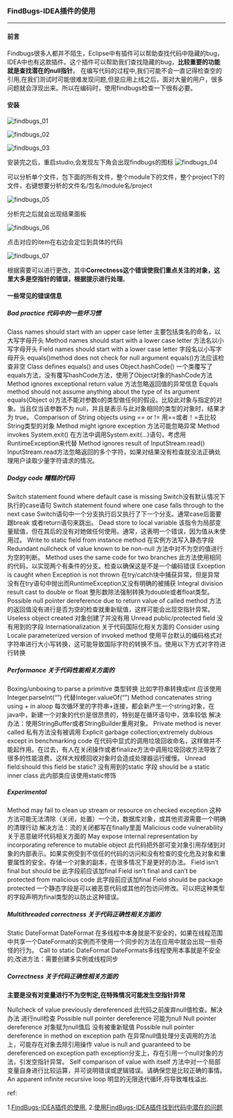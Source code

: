 ### FindBugs-IDEA插件的使用

***

#### 前言

Findbugs很多人都并不陌生，Eclipse中有插件可以帮助查找代码中隐藏的bug，IDEA中也有这款插件。这个插件可以帮助我们查找隐藏的bug，**比较重要的功能就是查找潜在的null指针**。 
在编写代码的过程中,我们可能不会一直记得检查空的引用,在我们测试时可能很难发现问题,但是应用上线之后，面对大量的用户，很多问题就会浮现出来。所以在编码时，使用findbugs检查一下很有必要。



#### 安装

![findbugs_01](http://images.cnblogs.com/cnblogs_com/prayjourney/1041349/o_fb1.png)

![findbugs_02](http://images.cnblogs.com/cnblogs_com/prayjourney/1041349/o_fb2.png)

![findbugs_03](http://images.cnblogs.com/cnblogs_com/prayjourney/1041349/o_fb3.png)

安装完之后，重启studio,会发现左下角会出现findbugs的图标 
![findbugs_04](http://images.cnblogs.com/cnblogs_com/prayjourney/1041349/o_fb4.png)

可以分析单个文件，包下面的所有文件，整个module下的文件，整个project下的文件，右键想要分析的文件名/包名/module名/project

![findbugs_05](http://images.cnblogs.com/cnblogs_com/prayjourney/1041349/o_fb5.png)

分析完之后就会出现结果面板

![findbugs_06](http://images.cnblogs.com/cnblogs_com/prayjourney/1041349/o_fb6.png)

点击对应的item在右边会定位到具体的代码

![findbugs_07](http://images.cnblogs.com/cnblogs_com/prayjourney/1041349/o_fb7.png)

根据需要可以进行更改，其中**Correctness这个错误使我们重点关注的对象，这里大多是空指针的错误，根据提示进行处理**。



#### 一些常见的错误信息 

##### Bad practice 代码中的一些坏习惯
Class names should start with an upper case letter 主要包括类名的命名，以大写字母开头 
Method names should start with a lower case letter 方法名以小写字母开头 
Field names should start with a lower case letter 字段名以小写字母开头 
equals()method does not check for null argument equals()方法应该检查非空 
Class defines equals() and uses Object.hashCode() 一个类覆写了equals方法，没有覆写hashCode方法，使用了Object对象的hashCode方法 
Method ignores exceptional return value 方法忽略返回值的异常信息 
Equals method should not assume anything about the type of its argument equals(Object o)方法不能对参数o的类型做任何的假设。比较此对象与指定的对象。当且仅当该参数不为 null，并且是表示与此对象相同的类型的对象时，结果才为 true。 
Comparison of String objects using == or != 用==或者！=去比较String类型的对象 
Method might ignore exception 方法可能忽略异常 
Method invokes System.exit() 在方法中调用System.exit(…)语句，考虑用RuntimeException来代替 
Method ignores result of InputStream.read() InputStream.read方法忽略返回的多个字符，如果对结果没有检查就没法正确处理用户读取少量字符请求的情况。 


##### Dodgy code 糟糕的代码
Switch statement found where default case is missing Switch没有默认情况下执行的case语句 
Switch statement found where one case falls through to the next case Switch语句中一个分支执行后又执行了下一个分支。通常case后面要跟break 或者return语句来跳出。 
Dead store to local variable 该指令为局部变量赋值，但在其后的没有对她做任何使用。通常，这表明一个错误，因为值从未使用过。 
Write to static field from instance method 在实例方法写入静态字段 
Redundant nullcheck of value known to be non-null 方法中对不为空的值进行为空的判断。 
Method uses the same code for two branches 此方法使用相同的代码，以实现两个有条件的分支。检查以确保这是不是一个编码错误 
Exception is caught when Exception is not thrown 在try/catch块中捕获异常，但是异常没有在try语句中抛出而RuntimeException又没有明确的被捕获 
Integral division result cast to double or float 整形数除法强制转换为double或者float类型。 
Possible null pointer dereference due to return value of called method 方法的返回值没有进行是否为空的检查就重新赋值，这样可能会出现空指针异常。 
Useless object created 对象创建了并没有用 
Unread public/protected field 没有用到的字段 
Internationalization 关于代码国际化相关方面的
Consider using Locale parameterized version of invoked method 
使用平台默认的编码格式对字符串进行大小写转换，这可能导致国际字符的转换不当。使用以下方式对字符进行转换 


##### Performance 关于代码性能相关方面的
Boxing/unboxing to parse a primitive 类型转换 比如字符串转换成int 应该使用Integer.parseInt(“”) 代替Integer.valueOf(“”) 
Method concatenates string using + in aloop 
每次循环里的字符串+连接，都会新产生一个string对象，在java中，新建一个对象的代价是很昂贵的，特别是在循环语句中，效率较低 
解决办法：使用StringBuffer或者StringBuilder重用对象。 
Private method is never called 私有方法没有被调用 
Explicit garbage collection;extremely dubious except in benchmarking code 
在代码中显式的调用垃圾回收命名，这样做并不能起作用。在过去，有人在关闭操作或者finalize方法中调用垃圾回收方法导致了很多的性能浪费。这样大规模回收对象时会造成处理器运行缓慢。 
Unread field:should this field be static? 没有用到的static 字段 
should be a static inner class 此内部类应该使用static修饰 


##### Experimental
Method may fail to clean up stream or resource on checked exception 
这种方法可能无法清除（关闭，处置）一个流，数据库对象，或其他资源需要一个明确的清理行动 
解决方法：流的关闭都写在finally里面 
Malicious code vulnerability 关于恶意破坏代码相关方面的
May expose internal representation by incorporating reference to mutable object 
此代码把外部可变对象引用存储到对象的内部表示。如果实例受到不信任的代码的访问和没有检查的变化危及对象和重要属性的安全。存储一个对象的副本，在很多情况下是更好的办法。 
Field isn’t final but should be 此字段前应该加final 
Field isn’t final and can’t be protected from malicious code 此字段前应该加final 
Field should be package protected 
一个静态字段是可以被恶意代码或其他的包访问修改。可以把这种类型的字段声明为final类型的以防止这种错误。 


##### Multithreaded correctness 关于代码正确性相关方面的
Static DateFormat DateFormat 在多线程中本身就是不安全的，如果在线程范围中共享一个DateFormat的实例而不使用一个同步的方法在应用中就会出现一些奇怪的行为。 
Call to static DateFormat DateFormats多线程使用本事就是不安全的,改进方法：需要创建多实例或线程同步 

##### Correctness 关于代码正确性相关方面的

**主要是没有对变量进行不为空判定,在特殊情况可能发生空指针异常**

Nullcheck of value previously dereferenced 此代码之前废弃null值检查。解决办法 进行null检查 
Possible null pointer dereference 可能为null 
Null pointer dereference 对象赋为null值后 没有被重新赋值 
Possible null pointer dereference in method on exception path 在异常null值处理分支调用的方法上，可能存在对象去除引用操作 
value is null and guaranteed to be dereferenced on exception path exception分支上，存在引用一个null对象的方法，引发空指针异常。 
Self comparison of value with itself 方法中对一个局部变量自身进行比较运算，并可说明错误或逻辑错误。请确保您是比较正确的事情。 
An apparent infinite recursive loop 明显的无限迭代循环,将导致堆栈溢出.



ref:

1.[FindBugs-IDEA插件的使用](https://blog.csdn.net/feibendexiaoma/article/details/72821781),   2.[使用FindBugs-IDEA插件找到代码中潜在的问题](https://blog.csdn.net/fancy_xty/article/details/51718687)